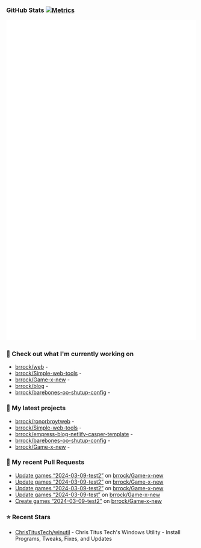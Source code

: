 
### GitHub Stats [![Metrics](https://github.com/brrock/brrock/actions/workflows/update-readme.yml/badge.svg)](https://github.com/brrock/brrock/actions/workflows/update-readme.yml)

<p align="left"><img src="https://github.com/brrock/brrock/raw/main/github-metrics.svg" /></p>

### 👷 Check out what I'm currently working on

- [brrock/web](https://github.com/brrock/web) - 
- [brrock/Simple-web-tools](https://github.com/brrock/Simple-web-tools) - 
- [brrock/Game-x-new](https://github.com/brrock/Game-x-new) - 
- [brrock/blog](https://github.com/brrock/blog) - 
- [brrock/barebones-oo-shutup-config](https://github.com/brrock/barebones-oo-shutup-config) - 
### 🌱 My latest projects

- [brrock/ronorbroytweb](https://github.com/brrock/ronorbroytweb) - 
- [brrock/Simple-web-tools](https://github.com/brrock/Simple-web-tools) - 
- [brrock/empress-blog-netlify-casper-template](https://github.com/brrock/empress-blog-netlify-casper-template) - 
- [brrock/barebones-oo-shutup-config](https://github.com/brrock/barebones-oo-shutup-config) - 
- [brrock/Game-x-new](https://github.com/brrock/Game-x-new) - 
### 🔨 My recent Pull Requests

- [Update games “2024-03-09-test2”](https://github.com/brrock/Game-x-new/pull/6) on [brrock/Game-x-new](https://github.com/brrock/Game-x-new)
- [Update games “2024-03-09-test2”](https://github.com/brrock/Game-x-new/pull/5) on [brrock/Game-x-new](https://github.com/brrock/Game-x-new)
- [Update games “2024-03-09-test2”](https://github.com/brrock/Game-x-new/pull/4) on [brrock/Game-x-new](https://github.com/brrock/Game-x-new)
- [Update games “2024-03-09-test”](https://github.com/brrock/Game-x-new/pull/3) on [brrock/Game-x-new](https://github.com/brrock/Game-x-new)
- [Create games “2024-03-09-test2”](https://github.com/brrock/Game-x-new/pull/2) on [brrock/Game-x-new](https://github.com/brrock/Game-x-new)
### ⭐ Recent Stars

- [ChrisTitusTech/winutil](https://github.com/ChrisTitusTech/winutil) - Chris Titus Tech&#39;s Windows Utility - Install Programs, Tweaks, Fixes, and Updates
